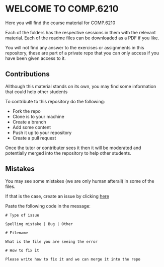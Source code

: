 # WELCOME TO COMP.6210

Here you will find the course material for COMP.6210

Each of the folders has the respective sessions in them with the relevant material.
Each of the readme files can be downloaded as a PDF if you like.

You will not find any answer to the exercises or assignments in this repository, these are part of a private repo that you can only access if you have been given access to it.

## Contributions

Allthough this material stands on its own, you may find some information that could help other students

To contribute to this repository do the following:

* Fork the repo
* Clone is to your machine
* Create a branch
* Add some content
* Push it up to your repository
* Create a pull request

Once the tutor or contributer sees it then it will be moderated and potentially merged into the repository to help other students.

## Mistakes

You may see some mistakes (we are only human afterall) in some of the files.

If that is the case, create an issue by clicking [here](https://github.com/ToiOhomaiBCS/COMP6210-Course-Material/issues/new)

Paste the following code in the message:

```
# Type of issue

Spelling mistake | Bug | Other 

# Filename 

What is the file you are seeing the error

# How to fix it

Please write how to fix it and we can merge it into the repo

```



